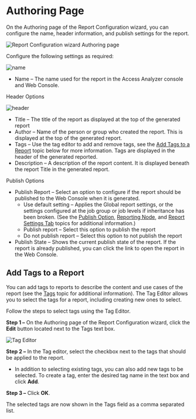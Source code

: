 # Authoring Page

On the Authoring page of the Report Configuration wizard, you can configure the name, header information, and publish settings for the report.

![Report Configuration wizard Authoring page](/img/product_docs/accessanalyzer/accessanalyzer/enterpriseauditor/admin/report/wizard/authoring.png)

Configure the following settings as required:

![name](/img/product_docs/accessanalyzer/accessanalyzer/enterpriseauditor/admin/report/wizard/name.png)

- Name – The name used for the report in the Access Analyzer console and Web Console.

Header Options

![header](/img/product_docs/accessanalyzer/accessanalyzer/enterpriseauditor/admin/action/webrequest/header.png)

- Title – The title of the report as displayed at the top of the generated report
- Author – Name of the person or group who created the report. This is displayed at the top of the generated report.
- Tags – Use the tag editor to add and remove tags, see the [Add Tags to a Report](#Add-Tags-to-a-Report) topic below for more information. Tags are displayed in the header of the generated reported.
- Description – A description of the report content. It is displayed beneath the report Title in the generated report.

Publish Options

- Publish Report – Select an option to configure if the report should be published to the Web Console when it is generated.
  - Use default setting – Applies the Global report settings, or the settings configured at the job group or job levels if inheritance has been broken. (See the [Publish Option](/docs/accessanalyzer/accessanalyzer/enterpriseauditor/admin/settings/reporting.md#Publish-Option), [Reporting Node](/docs/accessanalyzer/accessanalyzer/enterpriseauditor/admin/jobs/group/reporting.md), and [Report Settings Tab](/docs/accessanalyzer/accessanalyzer/enterpriseauditor/admin/jobs/job/properties/reportsettings.md) topics for additional information.)
  - Publish report – Select this option to publish the report
  - Do not publish report – Select this option to not publish the report
- Publish State – Shows the current publish state of the report. If the report is already published, you can click the link to open the report in the Web Console.

## Add Tags to a Report

You can add tags to reports to describe the content and use cases of the report (see the [Tags](/docs/accessanalyzer/accessanalyzer/enterpriseauditor/admin/report/tags.md) topic for additional information). The Tag Editor allows you to select the tags for a report, including creating new ones to select.

Follow the steps to select tags using the Tag Editor.

__Step 1 –__ On the Authoring page of the Report Configuration wizard, click the __Edit__ button located next to the Tags text box.

![Tag Editor](/img/product_docs/accessanalyzer/accessanalyzer/enterpriseauditor/admin/report/wizard/tageditor.png)

__Step 2 –__ In the Tag editor, select the checkbox next to the tags that should be applied to the report.

- In addition to selecting existing tags, you can also add new tags to be selected. To create a tag, enter the desired tag name in the text box and click __Add__.

__Step 3 –__ Click __OK__.

The selected tags are now shown in the Tags field as a comma separated list.
